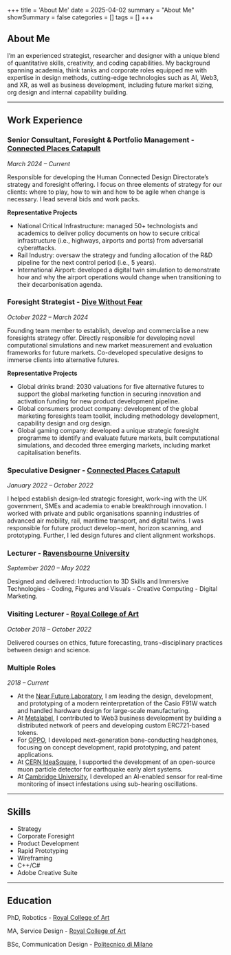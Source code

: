 +++
title = 'About Me'
date = 2025-04-02
summary = "About Me"
showSummary = false
categories = []
tags = []
+++
## About Me
I’m an experienced strategist, researcher and designer with a unique blend of quantitative skills, creativity, and coding capabilities.
My background spanning academia, think tanks and corporate roles equipped me with expertise in design methods, cutting-edge technologies such as AI, Web3, and XR, as well as business development, including future market sizing, org design and internal capability building.

---

## Work Experience

### Senior Consultant, Foresight & Portfolio Management - [Connected Places Catapult](https://cp.catapult.org.uk/who-we-are/) 
_March 2024 – Current_

Responsible for developing the Human Connected Design Directorate’s strategy and foresight offering. I focus on three elements of strategy for our clients: where to play, how to win and how to be agile when change is necessary. I lead several bids and work packs.

**Representative Projects**
- National Critical Infrastructure: managed 50+ technologists and academics to deliver policy documents on how to secure critical infrastructure (i.e., highways, airports and ports) from adversarial cyberattacks.
- Rail Industry: oversaw the strategy and funding allocation of the R&D pipeline for the next control period (i.e., 5 years).
- International Airport: developed a digital twin simulation to demonstrate how and why the airport operations would change when transitioning to their decarbonisation agenda.

### Foresight Strategist - [Dive Without Fear](https://www.divewithoutfear.com/)  
_October 2022 – March 2024_  

Founding team member to establish, develop and commercialise a new foresights strategy offer. Directly responsible for developing novel computational simulations and new market measurement and evaluation frameworks for future markets. Co-developed speculative designs to immerse clients into alternative futures.

**Representative Projects**
- Global drinks brand: 2030 valuations for five alternative futures to support the global marketing function in securing innovation and activation funding for new product development pipeline.
- Global consumers product company: development of the global marketing foresights team toolkit, including methodology development, capability design and org design.
- Global gaming company: developed a unique strategic foresight programme to identify and evaluate future markets, built computational simulations, and decoded three emerging markets, including market capitalisation benefits.

### Speculative Designer - [Connected Places Catapult](https://cp.catapult.org.uk/who-we-are/)  
_January 2022 – October 2022_  

I helped establish design-led strategic foresight, work¬ing with the UK government, SMEs and academia to enable breakthrough innovation. I worked with private and public organisations spanning industries of advanced air mobility, rail, maritime transport, and digital twins. I was responsible for future product develop¬ment, horizon scanning, and prototyping. Further, I led design futures and client alignment workshops. 

### Lecturer - [Ravensbourne University](https://www.ravensbourne.ac.uk/)  
_September 2020 – May 2022_  

Designed and delivered: Introduction to 3D Skills and Immersive Technologies - Coding, Figures and Visuals - Creative Computing - Digital Marketing.

### Visiting Lecturer - [Royal College of Art](https://www.rca.ac.uk/)  
_October 2018 – October 2022_  

Delivered courses on ethics, future forecasting, trans¬disciplinary practices between design and science.

### Multiple Roles  
_2018 – Current_  

- At the [Near Future Laboratory](https://nearfuturelaboratory.com/), I am leading the design, development, and prototyping of a modern reinterpretation of the Casio F91W watch and handled hardware design for large-scale manufacturing. 
- At [Metalabel](https://www.metalabel.com/), I contributed to Web3 business development by building a distributed network of peers and developing custom ERC721-based tokens. 
- For [OPPO](), I developed next-generation bone-conducting headphones, focusing on concept development, rapid prototyping, and patent applications. 
- At [CERN IdeaSquare](https://www.oppo.com/), I supported the development of an open-source muon particle detector for earthquake early alert systems. 
- At [Cambridge University](https://www.cam.ac.uk/), I developed an AI-enabled sensor for real-time monitoring of insect infestations using sub-hearing oscillations. 


---

## Skills

- Strategy
- Corporate Foresight
- Product Development
- Rapid Prototyping
- Wireframing
- C++/C#
- Adobe Creative Suite

---

## Education

PhD, Robotics - [Royal College of Art](https://www.rca.ac.uk/)  

MA, Service Design - [Royal College of Art](https://www.rca.ac.uk/)  

BSc, Communication Design - [Politecnico di Milano](https://www.polimi.it/)  